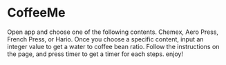 # CoffeeMe
Open app and choose one of the following contents. Chemex, Aero Press, French Press, or Hario. Once you choose a specific content, input an integer value to get a water to coffee bean ratio. Follow the instructions on the page, and press timer to get a timer for each steps. enjoy!
